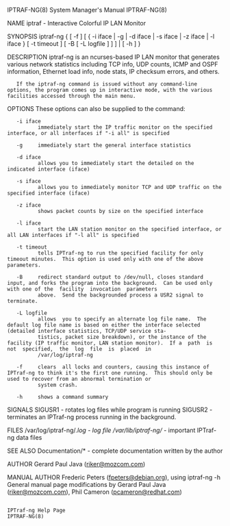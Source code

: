 IPTRAF-NG(8)                                                                      System Manager's Manual                                                                     IPTRAF-NG(8)

NAME
       iptraf - Interactive Colorful IP LAN Monitor

SYNOPSIS
       iptraf-ng { [ -f ] [ { -i iface | -g | -d iface | -s iface | -z iface | -l iface } [ -t timeout ] [ -B [ -L logfile ] ] ] | [ -h ] }

DESCRIPTION
       iptraf-ng  is  an ncurses-based IP LAN monitor that generates various network statistics including TCP info, UDP counts, ICMP and OSPF information, Ethernet load info, node stats,
       IP checksum errors, and others.

       If the iptraf-ng command is issued without any command-line options, the program comes up in interactive mode, with the various facilities accessed through the main menu.

OPTIONS
       These options can also be supplied to the command:

       -i iface
              immediately start the IP traffic monitor on the specified interface, or all interfaces if "-i all" is specified

       -g     immediately start the general interface statistics

       -d iface
              allows you to immediately start the detailed on the indicated interface (iface)

       -s iface
              allows you to immediately monitor TCP and UDP traffic on the specified interface (iface)

       -z iface
              shows packet counts by size on the specified interface

       -l iface
              start the LAN station monitor on the specified interface, or all LAN interfaces if "-l all" is specified

       -t timeout
              tells IPTraf-ng to run the specified facility for only timeout minutes.  This option is used only with one of the above parameters.

       -B     redirect standard output to /dev/null, closes standard input, and forks the program into the background.  Can be used only with one of the  facility  invocation  parameters
              above.  Send the backgrounded process a USR2 signal to terminate.

       -L logfile
              allows  you to specify an alternate log file name.  The default log file name is based on either the interface selected (detailed interface statistics, TCP/UDP service sta‐
              tistics, packet size breakdown), or the instance of the facility (IP traffic monitor, LAN station monitor).  If a  path  is  not  specified,  the  log  file  is  placed  in
              /var/log/iptraf-ng

       -f     clears  all locks and counters, causing this instance of IPTraf-ng to think it's the first one running.  This should only be used to recover from an abnormal termination or
              system crash.

       -h     shows a command summary

SIGNALS
        SIGUSR1 - rotates log files while program is running
        SIGUSR2 - terminates an IPTraf-ng process running in the background.

FILES
        /var/log/iptraf-ng/*.log - log file
        /var/lib/iptraf-ng/* - important IPTraf-ng data files

SEE ALSO
        Documentation/* - complete documentation written by the author

AUTHOR
       Gerard Paul Java (riker@mozcom.com)

MANUAL AUTHOR
       Frederic Peters (fpeters@debian.org), using iptraf-ng -h General manual page modifications by Gerard Paul Java (riker@mozcom.com), Phil Cameron (pcameron@redhat.com)

                                                                                    IPTraf-ng Help Page                                                                       IPTRAF-NG(8)
